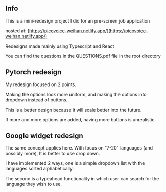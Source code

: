 ## Info

This is a mini-redesign project I did for an pre-screen job application

hosted at: [https://picovoice-weihan.netlify.app/](https://picovoice-weihan.netlify.app/)

Redesigns made mainly using Typescript and React

You can find the questions in the QUESTIONS.pdf file in the root directory

## Pytorch redesign
My redesign focused on 2 points.

Making the options look more uniform, and making the options into dropdown instead of buttons.

This is a better design because it will scale better into the future. 

If more and more options are added, having more buttons is unrealistic.


## Google widget redesign
The same concept applies here. With focus on "7-20" languages (and possibly more),
It is better to use drop down.

I have implemented 2 ways, one is a simple dropdown list with the languages sorted alphabetically.

The second is a typeahead functionality in which user can search for the language they wish to use.
